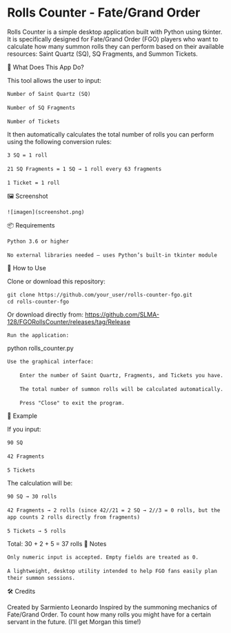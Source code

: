 # Rolls Counter - Fate/Grand Order

Rolls Counter is a simple desktop application built with Python using tkinter. It is specifically designed for Fate/Grand Order (FGO) players who want to calculate how many summon rolls they can perform based on their available resources: Saint Quartz (SQ), SQ Fragments, and Summon Tickets.

🧠 What Does This App Do?

This tool allows the user to input:

    Number of Saint Quartz (SQ)

    Number of SQ Fragments

    Number of Tickets

It then automatically calculates the total number of rolls you can perform using the following conversion rules:

    3 SQ = 1 roll

    21 SQ Fragments = 1 SQ → 1 roll every 63 fragments

    1 Ticket = 1 roll

🖼️ Screenshot

    ![imagen](screenshot.png)

📦 Requirements

    Python 3.6 or higher

    No external libraries needed — uses Python’s built-in tkinter module

🚀 How to Use

 Clone or download this repository:

    git clone https://github.com/your_user/rolls-counter-fgo.git
    cd rolls-counter-fgo

 Or download directly from:
    https://github.com/SLMA-128/FGORollsCounter/releases/tag/Release

    Run the application:

python rolls_counter.py

    Use the graphical interface:

        Enter the number of Saint Quartz, Fragments, and Tickets you have.

        The total number of summon rolls will be calculated automatically.

        Press "Close" to exit the program.

🧮 Example

If you input:

    90 SQ

    42 Fragments

    5 Tickets

The calculation will be:

    90 SQ → 30 rolls

    42 Fragments → 2 rolls (since 42//21 = 2 SQ → 2//3 = 0 rolls, but the app counts 2 rolls directly from fragments)

    5 Tickets → 5 rolls

Total: 30 + 2 + 5 = 37 rolls
📌 Notes

    Only numeric input is accepted. Empty fields are treated as 0.

    A lightweight, desktop utility intended to help FGO fans easily plan their summon sessions.

🛠️ Credits

Created by Sarmiento Leonardo
Inspired by the summoning mechanics of Fate/Grand Order. To count how many rolls you might have for a certain servant in the future. (I'll get Morgan this time!)
